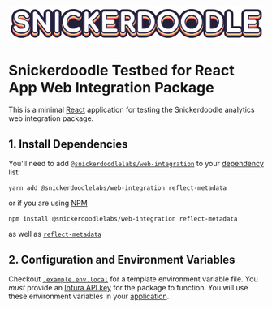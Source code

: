 ![Snickerdoodle Protocol](/snickerdoodle_horizontal_notab.png)

# Snickerdoodle Testbed for React App Web Integration Package

This is a minimal [React](https://react.dev/) application for testing the Snickerdoodle analytics web integration package. 

 ## 1. Install Dependencies

 You'll need to add [`@snickerdoodlelabs/web-integration`](https://www.npmjs.com/package/@snickerdoodlelabs/web-integration) to your [dependency](/package.json#L7) list:

```
yarn add @snickerdoodlelabs/web-integration reflect-metadata
```
or if you are using [NPM](https://www.npmjs.com/)

```
npm install @snickerdoodlelabs/web-integration reflect-metadata
```

as well as [`reflect-metadata`](/package.json#L21)

## 2. Configuration and Environment Variables

Checkout [`.example.env.local`](/.example.env.local) for a template environment variable file. You *must* provide an [Infura 
API key](https://www.infura.io/) for the package to function. You will use these environment variables in your [application](/src/App.tsx#L36). 
